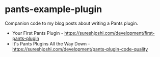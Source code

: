 # pants-example-plugin

Companion code to my blog posts about writing a Pants plugin.

- Your First Pants Plugin - https://sureshjoshi.com/development/first-pants-plugin
- It's Pants Plugins All the Way Down - https://sureshjoshi.com/development/pants-plugin-code-quality
